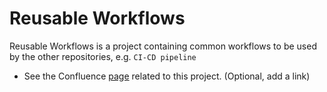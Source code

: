 # Reusable Workflows

Reusable Workflows is a project containing common workflows to be used by the other repositories, e.g. `CI-CD pipeline`

* See the Confluence [page](https://sas-technologies.atlassian.net) related to this project. (Optional, add a link)
